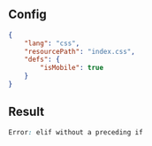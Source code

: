 ## Config

```json
{
    "lang": "css",
    "resourcePath": "index.css",
    "defs": {
        "isMobile": true
    }
}
```

## Result

```css
Error: elif without a preceding if
```